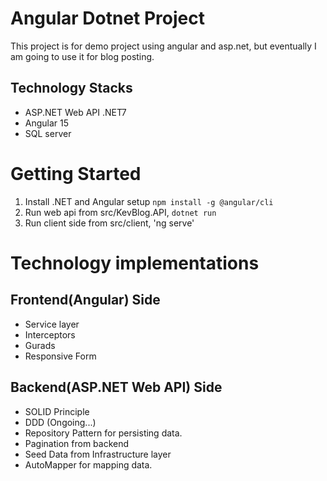 # Angular Dotnet Project
This project is for demo project using angular and asp.net, but eventually I am going to use it for blog posting.

## Technology Stacks
* ASP.NET Web API .NET7
* Angular 15
* SQL server

# Getting Started
1. Install .NET and Angular setup `npm install -g @angular/cli`
2. Run web api from src/KevBlog.API, `dotnet run`
3. Run client side from src/client, 'ng serve'


# Technology implementations
## Frontend(Angular) Side
* Service layer 
* Interceptors
* Gurads
* Responsive Form

## Backend(ASP.NET Web API) Side
* SOLID Principle
* DDD (Ongoing...)
* Repository Pattern for persisting data.
* Pagination from backend
* Seed Data from Infrastructure layer
* AutoMapper for mapping data.
